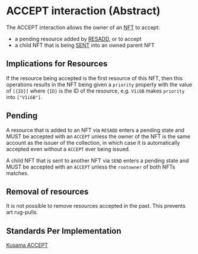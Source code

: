 # ACCEPT interaction (Abstract)

The ACCEPT interaction allows the owner of an [NFT](../entities/nft.md) to accept:

- a pending resource added by [RESADD](resadd.md), or to accept
- a child NFT that is being [SENT](send.md) into an owned parent NFT

## Implications for Resources

If the resource being accepted is the first resource of this NFT, then this operations results in
the NFT being given a `priority` property with the value of `[{ID}]` where `{ID}` is the ID of the
resource, e.g. `V1i6B` makes `priority` into `["V1i6B"]`.

## Pending

A resource that is added to an NFT via `RESADD` enters a pending state and MUST be accepted with an
`ACCEPT` unless the owner of the NFT is the same account as the issuer of the collection, in which
case it is automatically accepted even without a `ACCEPT` ever being issued.

A child NFT that is sent to another NFT via `SEND` enters a pending state and MUST be accepted with
an `ACCEPT` unless the `rootowner` of both NFTs matches.

## Removal of resources

It is not possible to remove resources accepted in the past. This prevents art rug-pulls.

## Standards Per Implementation

[Kusama ACCEPT](../../kusama/interactions/accept.md)
